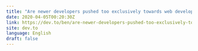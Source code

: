 ```yaml
---
title: "Are newer developers pushed too exclusively towards web development?"
date: 2020-04-05T00:20:30Z
link: https://dev.to/ben/are-newer-developers-pushed-too-exclusively-towards-web-development-2a9h?utm_medium=RSS&utm_source=news.12bit.vn
site: dev.to
language: English
draft: false
---
```

